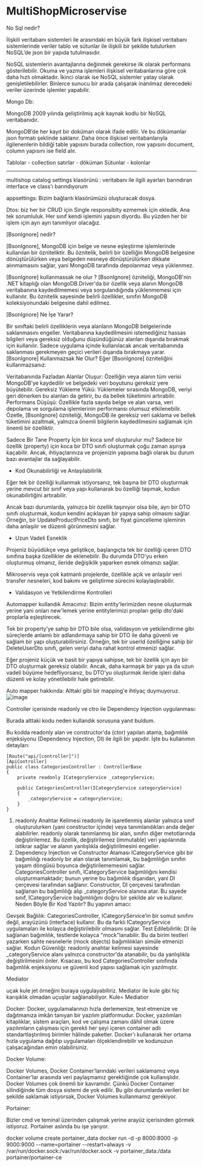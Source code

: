 # MultiShopMicroservise

No Sql nedir?

İlişkili veritabanı sistemleri ile arasındaki en büyük fark ilişkisel veritabanı sistemlerinde veriler tablo ve sütunlar ile ilişkili bir şekilde tutulurken NoSQL’de json bir yapıda tutulmasıdır.

NoSQL sistemlerin avantajlarına değinmek gerekirse ilk olarak performans gösterilebilir. Okuma ve yazma işlemleri ilişkisel veritabanlarına göre çok daha hızlı olmaktadır. İkinci olarak ise NoSQL sistemler yatay olarak genişletilebilirler. Binlerce sunucu bir arada çalışarak inanılmaz derecedeki veriler üzerinde işlemler yapabilir.

Mongo Db:

MongoDB 2009 yılında geliştirilmiş açık kaynak kodlu bir NoSQL veritabanıdır.

MongoDB’de her kayıt bir doküman olarak ifade edilir. Ve bu dökümanlar json formatı şeklinde saklanır. Daha önce ilişkisel veritabanlarıyla ilgilenenlerin bildiği table yapısını burada collection, row yapısını document, column yapısını ise field alır.

Tablolar - collection
satırlar - döküman
Sütunlar - kolonlar


------
multishop catalog
settings klasörünü : veritabanı ile ilgili ayarları barındıran interface ve class'ı barındıyorum

appsettings: Bizim bağlantı klasörümüzü oluşturacak dosya.

Dtos: biz her bir CRUD için Single responsiblty ezmemek için ekledik. Ana tek sorumluluk. Her sınıf kendi işlemini yapsın diyordu. Bu yüzden her bir işlem için ayrı ayrı tanımlıyor olacağız.

[BsonIgnore] nedir?

[BsonIgnore], MongoDB için belge ve nesne eşleştirme işlemlerinde kullanılan bir özniteliktir. Bu öznitelik, belirli bir özelliğin MongoDB belgesine dönüştürülürken veya belgeden nesneye dönüştürülürken dikkate alınmamasını sağlar, yani MongoDB tarafında depolanmaz veya yüklenmez.

[BsonIgnore] kullanmassak ne olur ?
[BsonIgnore] özniteliği, MongoDB'nin .NET kitaplığı olan MongoDB.Driver'da bir özellik veya alanın MongoDB veritabanına kaydedilmemesi veya sorgulandığında yüklenmemesi için kullanılır. Bu öznitelik sayesinde belirli özellikler, sınıfın MongoDB koleksiyonundaki belgesine dahil edilmez.

[BsonIgnore] Ne İşe Yarar?

Bir sınıftaki belirli özelliklerin veya alanların MongoDB belgelerinde saklanmasını engeller.
Veritabanına kaydedilmesini istemediğiniz hassas bilgileri veya gereksiz olduğunu düşündüğünüz alanları dışarıda bırakmak için kullanılır.
Sadece uygulama içinde kullanılacak ancak veritabanında saklanması gerekmeyen geçici verileri dışarıda bırakmaya yarar.
[BsonIgnore] Kullanmazsak Ne Olur?
Eğer [BsonIgnore] özniteliğini kullanmazsanız:

Veritabanında Fazladan Alanlar Oluşur: Özelliğin veya alanın tüm verisi MongoDB’ye kaydedilir ve belgedeki veri boyutunu gereksiz yere büyütebilir.
Gereksiz Yükleme Yükü: Yüklemeler sırasında MongoDB, veriyi geri dönerken bu alanları da getirir, bu da bellek tüketimini artırabilir.
Performans Düşüşü: Özellikle fazla sayıda belge ve alan varsa, veri depolama ve sorgulama işlemlerinin performansı olumsuz etkilenebilir.
Özetle, [BsonIgnore] özniteliği, MongoDB ile gereksiz veri saklama ve bellek tüketimini azaltmak, yalnızca önemli bilgilerin kaydedilmesini sağlamak için önemli bir özelliktir.



Sadece Bir Tane Property İçin bir koca sınıf oluşturulur mu?
Sadece bir özellik (property) için koca bir DTO sınıfı oluşturmak çoğu zaman aşırıya kaçabilir. Ancak, ihtiyaçlarınıza ve projenizin yapısına bağlı olarak bu durum bazı avantajlar da sağlayabilir. 

- Kod Okunabilirliği ve Anlaşılabilirlik

Eğer tek bir özelliği kullanmak istiyorsanız, tek başına bir DTO oluşturmak yerine mevcut bir sınıf veya yapı kullanarak bu özelliği taşımak, kodun okunabilirliğini artırabilir.

Ancak bazı durumlarda, yalnızca bir özellik taşınıyor olsa bile, ayrı bir DTO sınıfı oluşturmak, kodun kendini açıklayan bir yapıya sahip olmasını sağlar. Örneğin, bir UpdateProductPriceDto sınıfı, bir fiyat güncelleme işleminin daha anlaşılır ve düzenli görünmesini sağlar.

- Uzun Vadeli Esneklik

Projeniz büyüdükçe veya geliştikçe, başlangıçta tek bir özelliği içeren DTO sınıfına başka özellikler de eklenebilir. Bu durumda DTO’yu erken oluşturmuş olmanız, ileride değişiklik yaparken esnek olmanızı sağlar.

Mikroservis veya çok katmanlı projelerde, özellikle açık ve anlaşılır veri transfer nesneleri, kod bakımı ve geliştirme sürecini kolaylaştırabilir.

- Validasyon ve Yetkilendirme Kontrolleri


Automapper kullandık
Amacımız: Bizim entity'lerimizden nesne oluşturmak yerine yani onları new'lemek yerine entitylerimizi propları gelip dto'daki proplarla eşleştirecek.

Tek bir property’ye sahip bir DTO bile olsa, validasyon ve yetkilendirme gibi süreçlerde anlamlı bir adlandırmaya sahip bir DTO ile daha güvenli ve sağlam bir yapı oluşturabilirsiniz. Örneğin, tek bir userId özelliğine sahip bir DeleteUserDto sınıfı, gelen veriyi daha rahat kontrol etmenizi sağlar.

Eğer projeniz küçük ve basit bir yapıya sahipse, tek bir özellik için ayrı bir DTO oluşturmak gereksiz olabilir. Ancak, daha karmaşık bir yapı ya da uzun vadeli büyüme hedefliyorsanız, bu DTO’yu oluşturmak ileride işleri daha düzenli ve kolay yönetilebilir hale getirebilir.


Auto mapper hakkında:
Alttaki gibi bir mapping'e ihtiyaç duymuyoruz.
![image](https://github.com/user-attachments/assets/882b9f93-5719-403a-89d7-c80ce384ccc0)



Controller içerisinde readonly ve ctro ile Dependency Injection uygulanması:

Burada alttaki kodu neden kullandık sorusuna yanıt buldum. 



Bu kodda readonly alan ve constructor'da (ctor) yapılan atama, bağımlılık enjeksiyonu (Dependency Injection, DI) ile ilgili bir yapıdır. İşte bu kullanımın detayları:

    [Route("api/[controller]")]
    [ApiController]
    public class CategoriesController : ControllerBase
    {
        private readonly ICategoryService _categoryService;

        public CategoriesController(ICategoryService categoryService)
        {
            _categoryService = categoryService;
        }
    }

1. readonly Anahtar Kelimesi
readonly ile işaretlenmiş alanlar yalnızca sınıf oluşturulurken (yani constructor içinde) veya tanımlandıkları anda değer alabilirler.
readonly olarak tanımlanmış bir alan, sınıfın diğer metotlarında değiştirilemez. Bu özellik, değiştirilemez (immutable) veri yapılarında istikrar sağlar ve alanın yanlışlıkla değiştirilmesini engeller.
2. Dependency Injection ve Constructor Ataması
ICategoryService gibi bir bağımlılığı readonly bir alan olarak tanımlamak, bu bağımlılığın sınıfın yaşam döngüsü boyunca değiştirilememesini sağlar.
CategoriesController sınıfı, ICategoryService bağımlılığını kendisi oluşturmamaktadır; bunun yerine bu bağımlılık dışarıdan, yani DI çerçevesi tarafından sağlanır.
Constructor, DI çerçevesi tarafından sağlanan bu bağımlılığı alıp _categoryService alanına atar. Bu sayede sınıf, ICategoryService bağımlılığını doğru bir şekilde alır ve kullanır.
Neden Böyle Bir Kod Yazılır?
Bu yapının amacı:

Gevşek Bağlılık: CategoriesController, ICategoryService’in bir somut sınıfını değil, arayüzünü (interface) kullanır. Bu da farklı ICategoryService uygulamaları ile kolayca değiştirilebilir olmasını sağlar.
Test Edilebilirlik: DI ile sağlanan bağımlılık, testlerde kolayca "mock"lanabilir. Bu da birim testleri yazarken sahte nesnelerle (mock objects) bağımlılıkları simüle etmenizi sağlar.
Kodun Güvenliği: readonly anahtar kelimesi sayesinde _categoryService alanı yalnızca constructor'da atanabilir, bu da yanlışlıkla değiştirilmesini önler.
Kısacası, bu kod CategoriesController sınıfında bağımlılık enjeksiyonu ve güvenli kod yapısı sağlamak için yazılmıştır.


Mediator

uçak kule jet örneğini buraya uygulayabiliriz. Mediator ile kule gibi hiç karışıklık olmadan uçuşlar sağlanabiliyor. Kule= Mediatıor


Docker:
Docker, uygulamalarınızı hızla derlemenize, test etmenize ve dağıtmanıza imkân tanıyan bir yazılım platformudur. Docker, yazılımları kitaplıklar, sistem araçları, kod ve çalışma zamanı dâhil olmak üzere yazılımların çalışması için gerekli her şeyi içeren container adlı standartlaştırılmış birimler hâlinde paketler. Docker'ı kullanarak her ortama hızla uygulama dağıtıp uygulamaları ölçeklendirebilir ve kodunuzun çalışacağından emin olabilirsiniz.

Docker Volume:

Docker Volumes, Docker Container’larındaki verileri saklamamız veya Container’lar arasında veri paylaşmamız gerektiğinde çok kullanışlıdır. Docker Volumes çok önemli bir kavramdır. Çünkü Docker Container silindiğinde tüm dosya sistemi de yok edilir. Bu gibi durumlarda verileri bir şekilde saklamak istiyorsak, Docker Volumes kullanmamız gerekiyor.

Portainer:

Bizler cmd ve teminal üzerinden çalışmak yerine arayüz içerisinden görmek istiyoruz. Portainer aslında bu işe yarıyor.

docker volume create portainer_data
docker run -d -p 8000:8000 -p 9000:9000 --name=portainer --restart=always -v /var/run/docker.sock:/var/run/docker.sock -v portainer_data:/data portainer/portainer-ce



